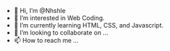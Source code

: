 - 👋 Hi, I’m @Nhshle
- 👀 I’m interested in Web Coding.
- 🌱 I’m currently learning HTML, CSS, and Javascript.
- 💞️ I’m looking to collaborate on ...
- 📫 How to reach me ...

<!---
Nhshle/Nhshle is a ✨ special ✨ repository because its `README.md` (this file) appears on your GitHub profile.
You can click the Preview link to take a look at your changes.
--->
